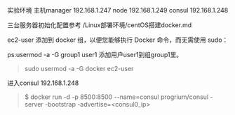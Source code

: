 实验环境
主机manager 192.168.1.247
node        192.168.1.249
consul      192.168.1.248


三台服务器初始化配置参考
/Linux部署环境/centOS搭建docker.md

 ec2-user 添加到 docker 组，以便您能够执行 Docker 命令，而无需使用 sudo：

ps:usermod -a -G group1 user1 添加用户user1到组group1里。
>sudo usermod -a -G docker ec2-user



进入consul 192.168.1.248
> $ docker run -d -p 8500:8500 --name=consul progrium/consul -server -bootstrap -advertise=<consul0_ip>


#

